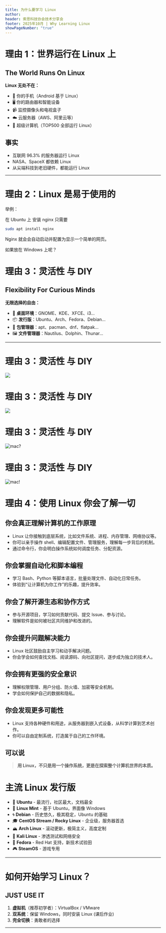 ```yaml
---
title: 为什么要学习 Linux
author:
header: 索思科技协会技术分享会
footer: 2025年10月 | Why Learning Linux
showPageNumber: "true"
---
```


# 理由 1：世界运行在 Linux 上

## The World Runs On Linux

**Linux 无处不在：**

- 📱 你的手机（Android 基于 Linux）
- 🖥️ 你的路由器和智能设备
- 📹 监控摄像头和电视盒子
- ☁️ 云服务器（AWS、阿里云等）
- 🚀 超级计算机（TOP500 全部运行 Linux）

## 事实

- 互联网 96.3% 的服务器运行 Linux
- NASA、SpaceX 都依赖 Linux
- 从尖端科技到老旧硬件，都能运行 Linux

---

# 理由 2：Linux 是易于使用的

举例：

在 Ubuntu 上 安装 nginx 只需要

```bash
sudo apt install nginx
```

Nginx 就会会自动启动并配置为显示一个简单的网页。

如果放在 Windows 上呢？


# 理由 3：灵活性 与 DIY 

## Flexibility For Curious Minds

**无限选择的自由：**

- 🎨 **桌面环境**：GNOME、KDE、XFCE、i3...
- 📦 **发行版**：Ubuntu、Arch、Fedora、Debian...
- 🔧 **包管理器**：apt、pacman、dnf、flatpak...
- 🖼️ **文件管理器**：Nautilus、Dolphin、Thunar...

---


# 理由 3：灵活性 与 DIY 

![](/image/hyprland_screenshot.webp)

# 理由 3：灵活性 与 DIY 

![](/image/hyprland-desktop.avif)

# 理由 3：灵活性 与 DIY 

![mac?](/image/Linux_desktop_01.png)

# 理由 3：灵活性 与 DIY 

![mac!](/image/linux_desktop_02.png)


# 理由 4：使用 Linux 你会了解一切

## 你会真正理解计算机的工作原理

- Linux 让你接触到底层系统，比如文件系统、进程、内存管理、网络协议等。
- 你可以亲手操作 shell、编辑配置文件、管理服务，理解每一步背后的机制。
- 通过命令行，你会明白操作系统如何调度任务、分配资源。

## 你会掌握自动化和脚本编程

- 学习 Bash、Python 等脚本语言，批量处理文件、自动化日常任务。
- 体验到“让计算机为你工作”的乐趣，提升效率。

## 你会了解开源生态和协作方式

- 参与开源项目，学习如何贡献代码、提交 Issue、参与讨论。
- 理解软件是如何被社区共同维护和改进的。

## 你会提升问题解决能力

- Linux 社区鼓励自主学习和动手解决问题。
- 你会学会如何查找文档、阅读源码、向社区提问，逐步成为独立的技术人。

## 你会拥有更强的安全意识

- 理解权限管理、用户分组、防火墙、加密等安全机制。
- 学会如何保护自己的数据和隐私。

## 你会发现更多可能性

- Linux 支持各种硬件和用途，从服务器到嵌入式设备，从科学计算到艺术创作。
- 你可以自由定制系统，打造属于自己的工作环境。

## 可以说

> **用 Linux，不只是用一个操作系统，更是在探索整个计算机世界的本质。**


# 主流 Linux 发行版

- 🐧 **Ubuntu** - 最流行，社区最大，文档最全
- 🎩 **Linux Mint** - 基于 Ubuntu，界面像 Windows
- 🌀 **Debian** - 历史悠久，极其稳定，Ubuntu 的基础
- 🎓 **CentOS Stream / Rocky Linux** - 企业级，服务器首选
- 🏔️ **Arch Linux** - 滚动更新，极简主义，高度定制
- 🐉 **Kali Linux** - 渗透测试和网络安全
- 🎩 **Fedora** - Red Hat 支持，新技术试验田
- 🎮 **SteamOS** - 游戏专用

---

# 如何开始学习 Linux？

## JUST USE IT

1. **虚拟机**（推荐初学者）：VirtualBox / VMware
2. **双系统**：保留 Windows，同时安装 Linux (课后作业)
3. **完全切换**：勇敢者的选择

---
